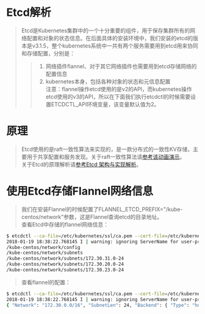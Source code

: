 # Etcd解析
> Etcd是Kubernetes集群中的一个十分重要的组件，用于保存集群所有的网络配置和对象的状态信息。在后面具体的安装环境中，我们安装的etcd的版本是v3.1.5，整个kubernetes系统中一共有两个服务需要用到etcd用来协同和存储配置，分别是：   
>> 1. 网络插件flannel、对于其它网络插件也需要用到etcd存储网络的配置信息   
>> 2. kubernetes本身，包括各种对象的状态和元信息配置   
> 注意：flannel操作etcd使用的是v2的API，而kubernetes操作etcd使用的v3的API，所以在下面我们执行etcdctl的时候需要设置ETCDCTL_API环境变量，该变量默认值为2。   

# 原理
> Etcd使用的是raft一致性算法来实现的，是一款分布式的一致性KV存储，主要用于共享配置和服务发现。关于raft一致性算法请[参考该动画演示](http://thesecretlivesofdata.com/raft/)。   
> 关于Etcd的原理解析请[参考Etcd 架构与实现解析](http://jolestar.com/etcd-architecture/)。   

# 使用Etcd存储Flannel网络信息
> 我们在安装Flannel的时候配置了FLANNEL_ETCD_PREFIX="/kube-centos/network"参数，这是Flannel查询etcd的目录地址。   
> 查看Etcd中存储的flannel网络信息：   
```bash
$ etcdctl --ca-file=/etc/kubernetes/ssl/ca.pem --cert-file=/etc/kubernetes/ssl/kubernetes.pem --key-file=/etc/kubernetes/ssl/kubernetes-key.pem ls /kube-centos/network -r
2018-01-19 18:38:22.768145 I | warning: ignoring ServerName for user-provided CA for backwards compatibility is deprecated
/kube-centos/network/config
/kube-centos/network/subnets
/kube-centos/network/subnets/172.30.31.0-24
/kube-centos/network/subnets/172.30.20.0-24
/kube-centos/network/subnets/172.30.23.0-24
```  
> 查看flannel的配置：   
```bash
$ etcdctl --ca-file=/etc/kubernetes/ssl/ca.pem --cert-file=/etc/kubernetes/ssl/kubernetes.pem --key-file=/etc/kubernetes/ssl/kubernetes-key.pem get /kube-centos/network/config
2018-01-19 18:38:22.768145 I | warning: ignoring ServerName for user-provided CA for backwards compatibility is deprecated
{ "Network": "172.30.0.0/16", "SubnetLen": 24, "Backend": { "Type": "host-gw" } }
```




















